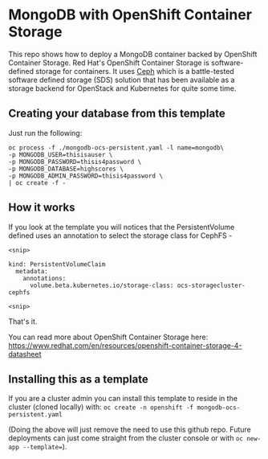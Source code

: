 # MongoDB with OpenShift Container Storage
This repo shows how to deploy a MongoDB container backed by OpenShift Container Storage. Red Hat's OpenShift Container Storage is software-defined storage for containers. It uses [Ceph][1] which is a battle-tested software defined storage (SDS) solution that has been available as a storage backend for OpenStack and Kubernetes for quite some time.

## Creating your database from this template
Just run the following:

```
oc process -f ./mongodb-ocs-persistent.yaml -l name=mongodb\
-p MONGODB_USER=thisisauser \
-p MONGODB_PASSWORD=thisis4password \
-p MONGODB_DATABASE=highscores \
-p MONGODB_ADMIN_PASSWORD=thisis4password \
| oc create -f -
```

## How it works
If you look at the template you will notices that the PersistentVolume defined uses an annotation to select the storage class for CephFS - 
```
<snip>

kind: PersistentVolumeClaim
  metadata:
    annotations:
      volume.beta.kubernetes.io/storage-class: ocs-storagecluster-cephfs

<snip>
```
That's it.

You can read more about OpenShift Container Storage here:
https://www.redhat.com/en/resources/openshift-container-storage-4-datasheet

## Installing this as a template
If you are a cluster admin you can install this template to reside in the cluster (cloned locally) with:
`oc create -n openshift -f mongodb-ocs-persistent.yaml`

(Doing the above will just remove the need to use this github repo. Future deployments can just come straight from the cluster console or with `oc new-app --template=`).

[1]: https://www.openshift.com/blog/openshift-container-storage-4-introduction-to-ceph
